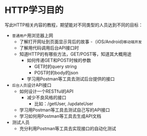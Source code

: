 # HTTP学习目的

写此HTTP相关内容的教程，期望能对不同类型的人员达到不同的目标：

- `普通用户`用浏览器上网
  - 了解打开网址到页面显示背后的故事
-（iOS/Android\)`移动端开发`
  - 了解用代码调用后台API接口时
  - 知道HTTP的有哪些方法，GET/POST等，知道其大概用途
    - 如何传递GET和POST时候的参数
      - GET时的query string
      - POST时的body的json
    - 学习用Postman等工具去测试后台提供的接口
- `后台人员`设计API接口
  - 如何设计一个RESTful的API
    - 减少不良风格的接口
      - 比如：/getUser, /updateUser
  - 学习用Postman等工具去测试自己写的API接口
  - 学习如何用Postman等工具去生成API文档
- 测试人员
  - 充分利用Postman等工具去实现接口的自动化测试



